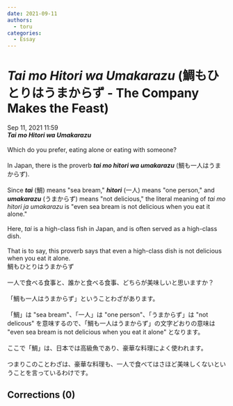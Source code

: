 ```yaml
---
date: 2021-09-11
authors:
  - toru
categories:
  - Essay
---
```


<h1 id="subject_show"><strong><em>Tai mo Hitori wa Umakarazu</strong></em> (鯛もひとりはうまからず - The Company Makes the Feast)</h1>
<div class="date">Sep 11, 2021 11:59</div>
<div id="post"><div id="body_show_ori">
<strong><em>Tai mo Hitori wa Umakarazu</strong></em><br/><br/>Which do you prefer, eating alone or eating with someone?<br/><br/>In Japan, there is the proverb <strong><em>tai mo hitori wa umakarazu</em></strong> (鯛も一人はうまからず).<br/><br/>Since <strong><em>tai</em></strong> (鯛) means "sea bream," <strong><em>hitori</em></strong> (一人) means "one person," and <strong><em>umakarazu</em></strong> (うまからず) means "not delicious," the literal meaning of <em>tai mo hitori ja umakarazu</em> is "even sea bream is not delicious when you eat it alone."<br/><br/>Here, <em>tai</em> is a high-class fish in Japan, and is often served as a high-class dish.<br/><br/>That is to say, this proverb says that even a high-class dish is not delicious when you eat it alone.
</div></div>

<!-- more -->

<div id="post_ja"><div id="body_show_mo">
鯛もひとりはうまからず<br/><br/>一人で食べる食事と、誰かと食べる食事、どちらが美味しいと思いますか？<br/><br/>「鯛も一人はうまからず」ということわざがあります。<br/><br/>「鯛」は "sea bream"、「一人」は "one person"、「うまからず」は "not delicous" を意味するので、「鯛も一人はうまからず」の文字どおりの意味は "even sea bream is not delicious when you eat it alone" となります。<br/><br/>ここで「鯛」は、日本では高級魚であり、豪華な料理によく使われます。<br/><br/>つまりこのことわざは、豪華な料理も、一人で食べてはさほど美味しくないということを言っているわけです。
</div></div>

## Corrections (0)
